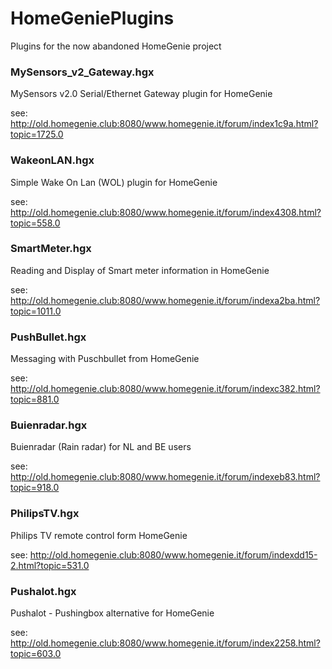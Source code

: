 # HomeGeniePlugins
Plugins for the now abandoned HomeGenie project

### MySensors_v2_Gateway.hgx

MySensors v2.0 Serial/Ethernet Gateway plugin for HomeGenie

see: http://old.homegenie.club:8080/www.homegenie.it/forum/index1c9a.html?topic=1725.0

### WakeonLAN.hgx

Simple Wake On Lan (WOL) plugin for HomeGenie

see: http://old.homegenie.club:8080/www.homegenie.it/forum/index4308.html?topic=558.0

### SmartMeter.hgx

Reading and Display of Smart meter information in HomeGenie

see: http://old.homegenie.club:8080/www.homegenie.it/forum/indexa2ba.html?topic=1011.0

### PushBullet.hgx

Messaging with Puschbullet from HomeGenie

see: http://old.homegenie.club:8080/www.homegenie.it/forum/indexc382.html?topic=881.0

### Buienradar.hgx

Buienradar (Rain radar) for NL and BE users 

see: http://old.homegenie.club:8080/www.homegenie.it/forum/indexeb83.html?topic=918.0

### PhilipsTV.hgx

Philips TV remote control form HomeGenie

see: http://old.homegenie.club:8080/www.homegenie.it/forum/indexdd15-2.html?topic=531.0

### Pushalot.hgx

Pushalot - Pushingbox alternative for HomeGenie

see: http://old.homegenie.club:8080/www.homegenie.it/forum/index2258.html?topic=603.0
